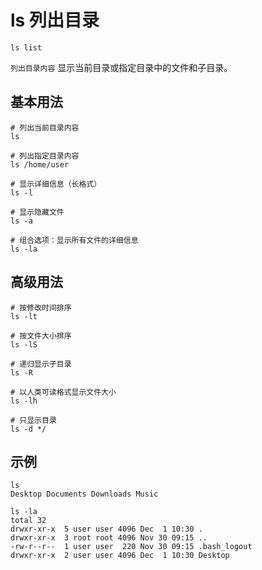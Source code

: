 # ls 列出目录

`ls list`

`列出目录内容` 显示当前目录或指定目录中的文件和子目录。

## 基本用法
```shell
# 列出当前目录内容
ls

# 列出指定目录内容
ls /home/user

# 显示详细信息（长格式）
ls -l

# 显示隐藏文件
ls -a

# 组合选项：显示所有文件的详细信息
ls -la
```

## 高级用法
```shell
# 按修改时间排序
ls -lt

# 按文件大小排序
ls -lS

# 递归显示子目录
ls -R

# 以人类可读格式显示文件大小
ls -lh

# 只显示目录
ls -d */
```

## 示例
```shell
ls
Desktop Documents Downloads Music

ls -la
total 32
drwxr-xr-x  5 user user 4096 Dec  1 10:30 .
drwxr-xr-x  3 root root 4096 Nov 30 09:15 ..
-rw-r--r--  1 user user  220 Nov 30 09:15 .bash_logout
drwxr-xr-x  2 user user 4096 Dec  1 10:30 Desktop
```
